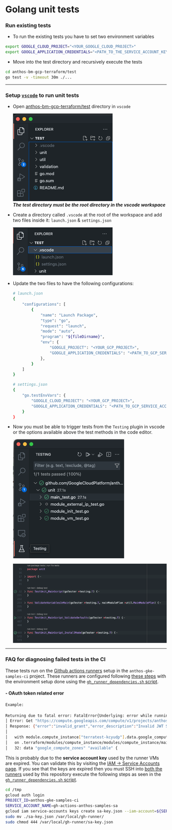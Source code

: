 # Golang unit tests

### Run existing tests
- To run the existing tests you have to set two environment variables
```bash
export GOOGLE_CLOUD_PROJECT="<YOUR_GOOGLE_CLOUD_PROJECT>"
export GOOGLE_APPLICATION_CREDENTIALS="<PATH_TO_THE_SERVICE_ACCOUNT_KEY_FILE>"
```
- Move into the test directory and recursively execute the tests
```bash
cd anthos-bm-gcp-terraform/test
go test -v -timeout 30m ./...
```
---

### Setup [`vscode`](https://code.visualstudio.com/) to run unit tests

- Open  [anthos-bm-gcp-terraform/test](/anthos-bm-gcp-terraform/test) directory in `vscode`

    <p>
        <img src="/anthos-bm-gcp-terraform/docs/images/vscode.png">
        <em>
        </br>
        <b>The test directory must be the root directory in the vscode workspace</b>
        </em>
    </p>

- Create a directory called `.vscode` at the root of the workspace and add two
  files inside it: `launch.json` & `settings.json`

    <p>
        <img src="/anthos-bm-gcp-terraform/docs/images/vscode_configs.png">
        <em>
        </em>
    </p>

- Update the two files to have the following configurations:

    ```sh
    # launch.json
    {
        "configurations": [
            {
                "name": "Launch Package",
                "type": "go",
                "request": "launch",
                "mode": "auto",
                "program": "${fileDirname}",
                "env": {
                    "GOOGLE_PROJECT": "<YOUR_GCP_PROJECT>",
                    "GOOGLE_APPLICATION_CREDENTIALS": "<PATH_TO_GCP_SERVICE_ACCOUNT_KEY>",
                },
            }
        ]
    }
    ```

    ```sh
    # settings.json
    {
        "go.testEnvVars": {
            "GOOGLE_CLOUD_PROJECT": "<YOUR_GCP_PROJECT>",
            "GOOGLE_APPLICATION_CREDENTIALS": "<PATH_TO_GCP_SERVICE_ACCOUNT_KEY>",
        }
    }
    ```

- Now you must be able to trigger tests from the `Testing` plugin in vscode or the
  options available above the test methods in the code editor.

    <p>
        <img src="/anthos-bm-gcp-terraform/docs/images/vscode_test.png">
        <em>
        </em>
    </p>
    <p>
        <img src="/anthos-bm-gcp-terraform/docs/images/vscode_editor.png">
        <em>
        </em>
    </p>

---

### FAQ for diagnosing failed tests in the CI

These tests run on the [Github actions runners](https://console.cloud.google.com/compute/instances?project=anthos-gke-samples-ci) setup in the `anthos-gke-samples-ci` project. These runners are configured following [these steps](/.github/README.md) with the environment setup done using the [`gh_runner_dependencies.sh` script](/.github/gh_runner_dependencies.sh).

#### - OAuth token related error

```sh
Example:

Returning due to fatal error: FatalError{Underlying: error while running command: exit status 1; ╷
│ Error: Get "https://compute.googleapis.com/compute/v1/projects/anthos-gke-samples-ci/zones?alt=json&filter=&prettyPrint=false": oauth2: cannot fetch token: 400 Bad Request
│ Response: {"error":"invalid_grant","error_description":"Invalid JWT Signature."}
│
│   with module.compute_instance["terratest-kcyudp"].data.google_compute_zones.available,
│   on .terraform/modules/compute_instance/modules/compute_instance/main.tf line 32, in data "google_compute_zones" "available":
│   32: data "google_compute_zones" "available" {
```

This is probably due to the **service account key** used by the runner VMs are expired. You can validate this by visiting the [IAM -> Service Accounts page](https://console.cloud.google.com/iam-admin/serviceaccounts/details/110270208213450704617/keys?project=anthos-gke-samples-ci). If you see that the keys are expired then you must SSH into [both the runners](https://console.cloud.google.com/compute/instances?project=anthos-gke-samples-ci) used by this repository execute the following steps as seen in the [`gh_runner_dependencies.sh` script](/.github/gh_runner_dependencies.sh#L48-L53).

```sh
cd /tmp
gcloud auth login
PROJECT_ID=anthos-gke-samples-ci
SERVICE_ACCOUNT_NAME=gh-actions-anthos-samples-sa
gcloud iam service-accounts keys create sa-key.json --iam-account=${SERVICE_ACCOUNT_NAME}@${PROJECT_ID}.iam.gserviceaccount.com
sudo mv ./sa-key.json /var/local/gh-runner/
sudo chmod 444 /var/local/gh-runner/sa-key.json
```
